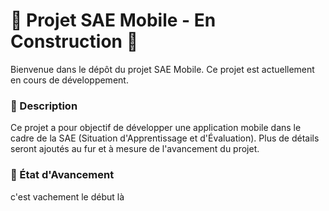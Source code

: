 # 🚧 Projet SAE Mobile - En Construction 🚧

Bienvenue dans le dépôt du projet SAE Mobile. Ce projet est actuellement en cours de développement.

### 📌 Description

Ce projet a pour objectif de développer une application mobile dans le cadre de la SAE (Situation d'Apprentissage et d'Évaluation). Plus de détails seront ajoutés au fur et à mesure de l'avancement du projet.

### 📅 État d'Avancement
c'est vachement le début là
